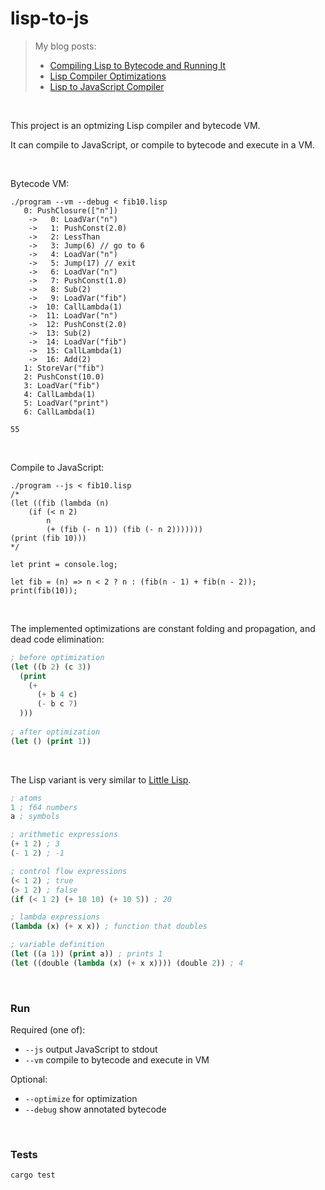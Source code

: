 # lisp-to-js

> My blog posts:
>
> - [Compiling Lisp to Bytecode and Running It](https://healeycodes.com/compiling-lisp-to-bytecode-and-running-it)
> - [Lisp Compiler Optimizations](https://healeycodes.com/lisp-compiler-optimizations)
> - [Lisp to JavaScript Compiler](https://healeycodes.com/lisp-to-javascript-compiler)

<br>

This project is an optmizing Lisp compiler and bytecode VM.

It can compile to JavaScript, or compile to bytecode and execute in a VM.

<br>

Bytecode VM:

```
./program --vm --debug < fib10.lisp
   0: PushClosure(["n"])
    ->   0: LoadVar("n")
    ->   1: PushConst(2.0)
    ->   2: LessThan
    ->   3: Jump(6) // go to 6
    ->   4: LoadVar("n")
    ->   5: Jump(17) // exit
    ->   6: LoadVar("n")
    ->   7: PushConst(1.0)
    ->   8: Sub(2)
    ->   9: LoadVar("fib")
    ->  10: CallLambda(1)
    ->  11: LoadVar("n")
    ->  12: PushConst(2.0)
    ->  13: Sub(2)
    ->  14: LoadVar("fib")
    ->  15: CallLambda(1)
    ->  16: Add(2)
   1: StoreVar("fib")
   2: PushConst(10.0)
   3: LoadVar("fib")
   4: CallLambda(1)
   5: LoadVar("print")
   6: CallLambda(1)

55
```

<br>

Compile to JavaScript:

```
./program --js < fib10.lisp
/*
(let ((fib (lambda (n)
    (if (< n 2)
        n
        (+ (fib (- n 1)) (fib (- n 2)))))))
(print (fib 10)))
*/

let print = console.log;

let fib = (n) => n < 2 ? n : (fib(n - 1) + fib(n - 2));
print(fib(10));
```

<br>

The implemented optimizations are constant folding and propagation, and dead
code elimination:

```lisp
; before optimization
(let ((b 2) (c 3))
  (print
    (+
      (+ b 4 c)
      (- b c 7)
  )))
 
; after optimization
(let () (print 1))
```

<br>

The Lisp variant is very similar to
[Little Lisp](https://maryrosecook.com/blog/post/little-lisp-interpreter).

```lisp
; atoms
1 ; f64 numbers
a ; symbols

; arithmetic expressions
(+ 1 2) ; 3
(- 1 2) ; -1

; control flow expressions
(< 1 2) ; true
(> 1 2) ; false
(if (< 1 2) (+ 10 10) (+ 10 5)) ; 20

; lambda expressions
(lambda (x) (+ x x)) ; function that doubles

; variable definition
(let ((a 1)) (print a)) ; prints 1
(let ((double (lambda (x) (+ x x)))) (double 2)) ; 4
```

<br>

### Run

Required (one of):

- `--js` output JavaScript to stdout
- `--vm` compile to bytecode and execute in VM

Optional:

- `--optimize` for optimization
- `--debug` show annotated bytecode

<br>

### Tests

```
cargo test
```
